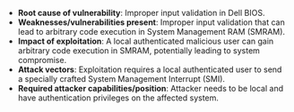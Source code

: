 - **Root cause of vulnerability**: Improper input validation in Dell BIOS.
- **Weaknesses/vulnerabilities present**: Improper input validation that can lead to arbitrary code execution in System Management RAM (SMRAM).
- **Impact of exploitation**: A local authenticated malicious user can gain arbitrary code execution in SMRAM, potentially leading to system compromise.
- **Attack vectors**: Exploitation requires a local authenticated user to send a specially crafted System Management Interrupt (SMI).
- **Required attacker capabilities/position**: Attacker needs to be local and have authentication privileges on the affected system.
